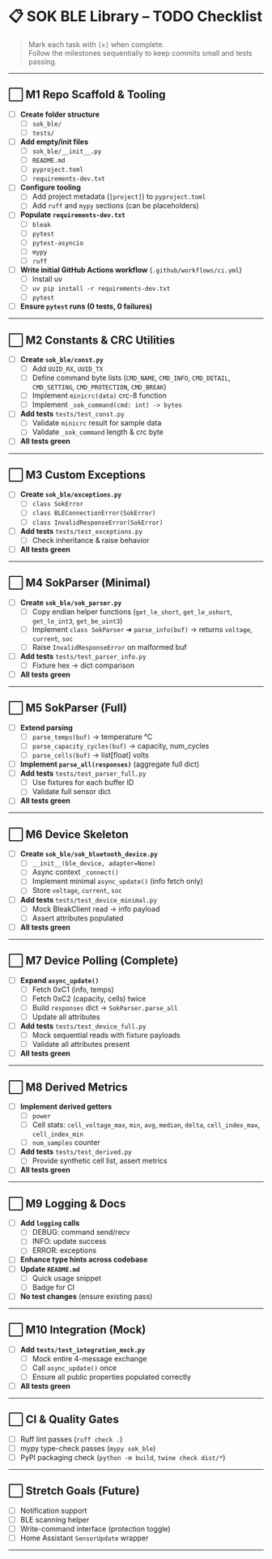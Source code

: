 # 📋 SOK BLE Library – TODO Checklist

> Mark each task with `[x]` when complete.  
> Follow the milestones sequentially to keep commits small and tests passing.

---

## ⬜ M1 Repo Scaffold & Tooling
- [ ] **Create folder structure**
  - [ ] `sok_ble/`
  - [ ] `tests/`
- [ ] **Add empty/init files**
  - [ ] `sok_ble/__init__.py`
  - [ ] `README.md`
  - [ ] `pyproject.toml`
  - [ ] `requirements-dev.txt`
- [ ] **Configure tooling**
  - [ ] Add project metadata (`[project]`) to `pyproject.toml`
  - [ ] Add `ruff` and `mypy` sections (can be placeholders)
- [ ] **Populate `requirements-dev.txt`**
  - [ ] `bleak`
  - [ ] `pytest`
  - [ ] `pytest-asyncio`
  - [ ] `mypy`
  - [ ] `ruff`
- [ ] **Write initial GitHub Actions workflow** (`.github/workflows/ci.yml`)
  - [ ] Install uv
  - [ ] `uv pip install -r requirements-dev.txt`
  - [ ] `pytest`
- [ ] **Ensure `pytest` runs (0 tests, 0 failures)**

---

## ⬜ M2 Constants & CRC Utilities
- [ ] **Create `sok_ble/const.py`**
  - [ ] Add `UUID_RX`, `UUID_TX`
  - [ ] Define command byte lists (`CMD_NAME`, `CMD_INFO`, `CMD_DETAIL`, `CMD_SETTING`, `CMD_PROTECTION`, `CMD_BREAK`)
  - [ ] Implement `minicrc(data)` crc-8 function
  - [ ] Implement `_sok_command(cmd: int) -> bytes`
- [ ] **Add tests** `tests/test_const.py`
  - [ ] Validate `minicrc` result for sample data
  - [ ] Validate `_sok_command` length & crc byte
- [ ] **All tests green**

---

## ⬜ M3 Custom Exceptions
- [ ] **Create `sok_ble/exceptions.py`**
  - [ ] `class SokError`
  - [ ] `class BLEConnectionError(SokError)`
  - [ ] `class InvalidResponseError(SokError)`
- [ ] **Add tests** `tests/test_exceptions.py`
  - [ ] Check inheritance & raise behavior
- [ ] **All tests green**

---

## ⬜ M4 SokParser (Minimal)
- [ ] **Create `sok_ble/sok_parser.py`**
  - [ ] Copy endian helper functions (`get_le_short`, `get_le_ushort`, `get_le_int3`, `get_be_uint3`)
  - [ ] Implement `class SokParser` ➜ `parse_info(buf)` → returns `voltage`, `current`, `soc`
  - [ ] Raise `InvalidResponseError` on malformed buf
- [ ] **Add tests** `tests/test_parser_info.py`
  - [ ] Fixture hex → dict comparison
- [ ] **All tests green**

---

## ⬜ M5 SokParser (Full)
- [ ] **Extend parsing**
  - [ ] `parse_temps(buf)` → temperature °C
  - [ ] `parse_capacity_cycles(buf)` → capacity, num_cycles
  - [ ] `parse_cells(buf)` → list[float] volts
- [ ] **Implement `parse_all(responses)`** (aggregate full dict)
- [ ] **Add tests** `tests/test_parser_full.py`
  - [ ] Use fixtures for each buffer ID
  - [ ] Validate full sensor dict
- [ ] **All tests green**

---

## ⬜ M6 Device Skeleton
- [ ] **Create `sok_ble/sok_bluetooth_device.py`**
  - [ ] `__init__(ble_device, adapter=None)`
  - [ ] Async context `_connect()`
  - [ ] Implement minimal `async_update()` (info fetch only)
  - [ ] Store `voltage`, `current`, `soc`
- [ ] **Add tests** `tests/test_device_minimal.py`
  - [ ] Mock BleakClient read → info payload
  - [ ] Assert attributes populated
- [ ] **All tests green**

---

## ⬜ M7 Device Polling (Complete)
- [ ] **Expand `async_update()`**
  - [ ] Fetch 0xC1 (info, temps)
  - [ ] Fetch 0xC2 (capacity, cells) twice
  - [ ] Build `responses` dict → `SokParser.parse_all`
  - [ ] Update all attributes
- [ ] **Add tests** `tests/test_device_full.py`
  - [ ] Mock sequential reads with fixture payloads
  - [ ] Validate all attributes present
- [ ] **All tests green**

---

## ⬜ M8 Derived Metrics
- [ ] **Implement derived getters**
  - [ ] `power`
  - [ ] Cell stats: `cell_voltage_max`, `min`, `avg`, `median`, `delta`, `cell_index_max`, `cell_index_min`
  - [ ] `num_samples` counter
- [ ] **Add tests** `tests/test_derived.py`
  - [ ] Provide synthetic cell list, assert metrics
- [ ] **All tests green**

---

## ⬜ M9 Logging & Docs
- [ ] **Add `logging` calls**
  - [ ] DEBUG: command send/recv
  - [ ] INFO: update success
  - [ ] ERROR: exceptions
- [ ] **Enhance type hints across codebase**
- [ ] **Update `README.md`**
  - [ ] Quick usage snippet
  - [ ] Badge for CI
- [ ] **No test changes** (ensure existing pass)

---

## ⬜ M10 Integration (Mock)
- [ ] **Add `tests/test_integration_mock.py`**
  - [ ] Mock entire 4-message exchange
  - [ ] Call `async_update()` once
  - [ ] Ensure all public properties populated correctly
- [ ] **All tests green**

---

## ⬜ CI & Quality Gates
- [ ] Ruff lint passes (`ruff check .`)
- [ ] mypy type-check passes (`mypy sok_ble`)
- [ ] PyPI packaging check (`python -m build`, `twine check dist/*`)

---

## ⬜ Stretch Goals (Future)
- [ ] Notification support
- [ ] BLE scanning helper
- [ ] Write-command interface (protection toggle)
- [ ] Home Assistant `SensorUpdate` wrapper

---